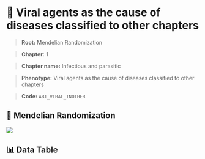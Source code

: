 # 🧪 Viral agents as the cause of diseases classified to other chapters

> **Root:** Mendelian Randomization

> **Chapter:** 1  

> **Chapter name:** Infectious and parasitic

> **Phenotype:** Viral agents as the cause of diseases classified to other chapters  

> **Code:** `AB1_VIRAL_INOTHER`

## 🧬 Mendelian Randomization  

<img src="/MR/Figures/Forward/AB1_VIRAL_INOTHER.png"/>

## 📊 Data Table

<CsvTableMRF src="/public/MR/Data/Forward/AB1_VIRAL_INOTHER.csv"/>
